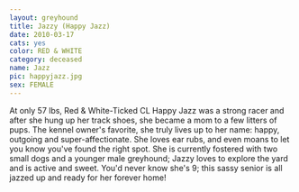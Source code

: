 ```yaml
---
layout: greyhound
title: Jazzy (Happy Jazz)
date: 2010-03-17
cats: yes
color: RED & WHITE
category: deceased
name: Jazz
pic: happyjazz.jpg
sex: FEMALE
---
```

At only 57 lbs, Red & White-Ticked CL Happy Jazz was a strong racer and after she hung up her track shoes, she became
a mom to a few litters of pups. The kennel owner's favorite, she truly lives up to her name:  happy, outgoing and
super-affectionate.  She loves ear rubs, and even moans to let you know you've found the right spot. She is currently
fostered with two small dogs and a younger male greyhound; Jazzy loves to explore the yard and is active and sweet.
You'd never know she's 9; this sassy senior is all jazzed up and ready for her forever home!

